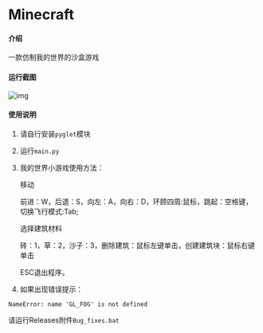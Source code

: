 # Minecraft

#### 介绍
一款仿制我的世界的沙盒游戏

#### 运行截图

![img](https://img.jbzj.com/file_images/article/202111/2021110909230214.jpg)

#### 使用说明
1.  请自行安装`pyglet`模块
2.  运行`main.py`
3.  我的世界小游戏使用方法：

    移动

    前进：W，后退：S，向左：A，向右：D，环顾四周:鼠标，跳起：空格键，切换飞行模式:Tab;

    选择建筑材料

    砖：1，草：2，沙子：3，删除建筑：鼠标左键单击，创建建筑块：鼠标右键单击

    ESC退出程序。
4.  如果出现错误提示：
   
 `NameError: name 'GL_FOG' is not defined`

请运行Releases附件`Bug_fixes.bat`

